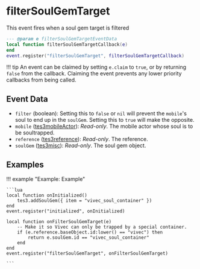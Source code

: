 # filterSoulGemTarget

This event fires when a soul gem target is filtered

```lua
--- @param e filterSoulGemTargetEventData
local function filterSoulGemTargetCallback(e)
end
event.register("filterSoulGemTarget", filterSoulGemTargetCallback)
```

!!! tip
	An event can be claimed by setting `e.claim` to `true`, or by returning `false` from the callback. Claiming the event prevents any lower priority callbacks from being called.

## Event Data

* `filter` (boolean): Setting this to `false` or `nil` will prevent the `mobile`'s soul to end up in the `soulGem`. Setting this to `true` will make the opposite.
* `mobile` ([tes3mobileActor](../../types/tes3mobileActor)): *Read-only*. The mobile actor whose soul is to be soultrapped.
* `reference` ([tes3reference](../../types/tes3reference)): *Read-only*. The reference.
* `soulGem` ([tes3misc](../../types/tes3misc)): *Read-only*. The soul gem object.

## Examples

!!! example "Example: Example"

	```lua
	local function onInitialized()
	    tes3.addSoulGem({ item = "vivec_soul_container" })
	end
	event.register("initialized", onInitialized)
	
	local function onFilterSoulGemTarget(e)
	    -- Make it so Vivec can only be trapped by a special container.
	    if (e.reference.baseObject.id:lower() == "vivec") then
	        return e.soulGem.id == "vivec_soul_container"
	    end
	end
	event.register("filterSoulGemTarget", onFilterSoulGemTarget)

	```

